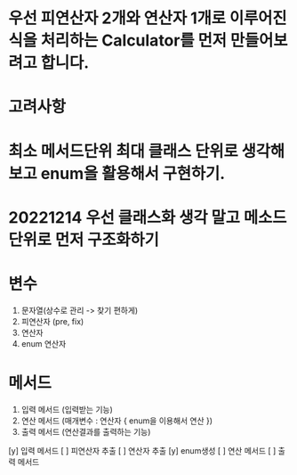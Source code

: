 # 우선 피연산자 2개와 연산자 1개로 이루어진 식을 처리하는 Calculator를 먼저 만들어보려고 합니다.

# 고려사항
# 최소 메서드단위 최대 클래스 단위로 생각해보고 enum을 활용해서 구현하기.
# 20221214 우선 클래스화 생각 말고 메소드 단위로 먼저 구조화하기

# 변수
   1. 문자열(상수로 관리 -> 찾기 편하게)
   2. 피연산자 (pre, fix)
   3. 연산자 
   4. enum 연산자
# 메서드
   1. 입력 메서드 (입력받는 기능)
   2. 연산 메서드 (매개변수 : 연산자 { enum을 이용해서 연산 })
   3. 출력 메서드 (연산결과를 출력하는 기능)
   

[y] 입력 메서드
[ ] 피연산자 추출
[ ] 연산자 추출
[y] enum생성
[ ] 연산 메서드
[ ] 출력 메서드